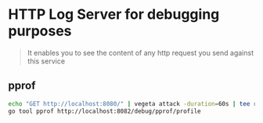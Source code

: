 # HTTP Log Server for debugging purposes

> It enables you to see the content of any http request you send against this service

## pprof
```sh
echo "GET http://localhost:8080/" | vegeta attack -duration=60s | tee results.bin | vegeta report
go tool pprof http://localhost:8082/debug/pprof/profile
```
